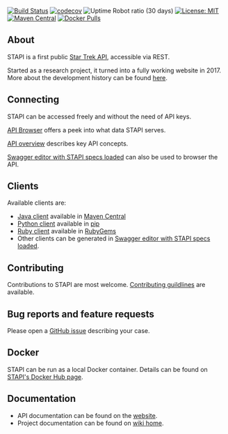 [![Build Status](https://cezarykluczynski.semaphoreci.com/badges/stapi.svg?style=shields)](https://cezarykluczynski.semaphoreci.com/projects/stapi)
[![codecov](https://codecov.io/gh/cezarykluczynski/stapi/branch/master/graph/badge.svg?token=QjxVvtnLbW)](https://codecov.io/gh/cezarykluczynski/stapi)
![Uptime Robot ratio (30 days)](https://img.shields.io/uptimerobot/ratio/m779070850-6bfc1cd9f79d6161c6728797)
[![License: MIT](https://img.shields.io/badge/License-MIT-green.svg)](https://opensource.org/licenses/MIT)
[![Maven Central](https://maven-badges.herokuapp.com/maven-central/com.cezarykluczynski.stapi/stapi-client/badge.svg)](https://mvnrepository.com/artifact/com.cezarykluczynski.stapi/stapi-client)
[![Docker Pulls](https://img.shields.io/docker/pulls/cezarykluczynski/stapi?color=%23%2300D100)](https://hub.docker.com/r/cezarykluczynski/stapi)

## About
STAPI is a first public [Star Trek API](https://stapi.co), accessible via REST.

Started as a research project, it turned into a fully working website in 2017. More about the development history can be found [here](https://stapi.co/about).

## Connecting

STAPI can be accessed freely and without the need of API keys.

[API Browser](https://stapi.co/api-browser) offers a peek into what data STAPI serves.

[API overview](https://stapi.co/api-overview) describes key API concepts.

[Swagger editor with STAPI specs loaded](https://editor.swagger.io/?url=https://stapi.co/api/v1/rest/common/download/stapi.yaml) can also be used to browser the API.

## Clients
Available clients are:
* [Java client](https://github.com/cezarykluczynski/stapi/wiki/Java-client) available in [Maven Central](https://mvnrepository.com/artifact/com.cezarykluczynski.stapi/stapi-client)
* [Python client](https://github.com/mklucz/stapi-python) available in [pip](https://pypi.org/project/stapi/)
* [Ruby client](https://github.com/jjuliano/tricorder) available in [RubyGems](https://rubygems.org/gems/tricorder/versions/0.1.0)
* Other clients can be generated in [Swagger editor with STAPI specs loaded](https://editor.swagger.io/?url=https://stapi.co/api/v1/rest/common/download/stapi.yaml).
## Contributing

Contributions to STAPI are most welcome. [Contributing guildlines](https://github.com/cezarykluczynski/stapi/wiki/Contributing) are available.

## Bug reports and feature requests

Please open a [GitHub issue](https://github.com/cezarykluczynski/stapi/issues) describing your case.

## Docker

STAPI can be run as a local Docker container. Details can be found on [STAPI's Docker Hub page](https://hub.docker.com/r/cezarykluczynski/stapi).

## Documentation
* API documentation can be found on the [website](https://stapi.co/api-documentation).
* Project documentation can be found on [wiki home](https://github.com/cezarykluczynski/stapi/wiki).

